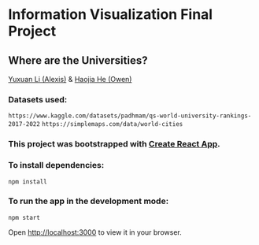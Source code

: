 # Information Visualization Final Project
## Where are the Universities?
[Yuxuan Li (Alexis)](mailto:yl5668@nyu.edu) & [Haojia He (Owen)](mailto:hh1951@nyu.edu)

### Datasets used:
`https://www.kaggle.com/datasets/padhmam/qs-world-university-rankings-2017-2022`
`https://simplemaps.com/data/world-cities`

### This project was bootstrapped with [Create React App](https://github.com/facebook/create-react-app).

### To install dependencies:
```
npm install
```

### To run the app in the development mode:
```
npm start
```
Open [http://localhost:3000](http://localhost:3000) to view it in your browser.



